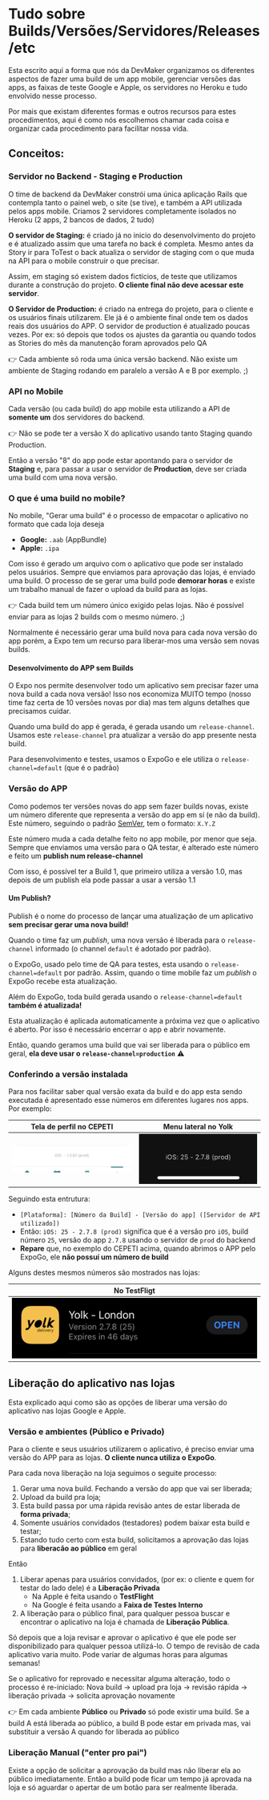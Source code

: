 # Tudo sobre Builds/Versões/Servidores/Releases/etc

Esta escrito aqui a forma que nós da DevMaker organizamos os diferentes aspectos de fazer uma build
de um app mobile, gerenciar versões das apps, as faixas de teste Google e Apple, os servidores no
Heroku e tudo envolvido nesse processo.

Por mais que existam diferentes formas e outros recursos para estes procedimentos, aqui é como nós
escolhemos chamar cada coisa e organizar cada procedimento para facilitar nossa vida.

## Conceitos:

### Servidor no Backend - Staging e Production
O time de backend da DevMaker constrói uma única aplicação Rails que contempla tanto o painel web, o site (se tive), e também a API utilizada pelos apps mobile.
Criamos 2 servidores completamente isolados no Heroku (2 apps, 2 bancos de dados, 2 tudo)

**O servidor de Staging:** é criado já no inicio do desenvolvimento do projeto e é atualizado assim que uma tarefa no back é completa.
Mesmo antes da Story ir para ToTest o back atualiza o servidor de staging com o que muda na API para o mobile construir o que precisar.

Assim, em staging só existem dados fictícios, de teste que utilizamos durante a construção do projeto.
**O cliente final não deve acessar este servidor**.

**O Servidor de Production:** é criado na entrega do projeto, para o cliente e os usuários finais utilizarem.
Ele já é o ambiente final onde tem os dados reais dos usuários do APP. O servidor de production é atualizado poucas vezes.
Por ex: só depois que todos os ajustes da garantia ou quando todos as Stories do mês da manutenção foram aprovados pelo QA

👉  Cada ambiente só roda uma única versão backend. Não existe um ambiente de Staging rodando em paralelo a versão A e B por exemplo. ;)

### API no Mobile
Cada versão (ou cada build) do app mobile esta utilizando a API de **somente um** dos servidores do backend.

👉  Não se pode ter a versão X do aplicativo usando tanto Staging quando Production.

Então a versão "8" do app pode estar apontando para o servidor de **Staging** e, para passar a usar o servidor de **Production**, deve ser criada uma build com uma nova versão.


### O que é uma build no mobile?

No mobile, "Gerar uma build" é o processo de empacotar o aplicativo no formato que cada loja deseja

- **Google:** `.aab` (AppBundle)
- **Apple:** `.ipa`

Com isso é gerado um arquivo com o aplicativo que pode ser instalado pelos usuários.
Sempre que enviamos para aprovação das lojas, é enviado uma build.
O processo de se gerar uma build pode **demorar horas** e existe um trabalho manual de fazer o upload da build para as lojas.

👉  Cada build tem um número único exigido pelas lojas. Não é possível enviar para as lojas 2 builds com o mesmo número. ;)

Normalmente é necessário gerar uma build nova para cada nova versão do app porém, a Expo tem um recurso para liberar-mos uma versão sem novas builds.

#### Desenvolvimento do APP sem Builds

O Expo nos permite desenvolver todo um aplicativo sem precisar fazer uma nova build a cada nova versão!
Isso nos economiza MUITO tempo (nosso time faz certa de 10 versões novas por dia) mas tem alguns detalhes que precisamos cuidar.

Quando uma build do app é gerada, é gerada usando um `release-channel`.
Usamos este `release-channel` pra atualizar a versão do app presente nesta build.

Para desenvolvimento e testes, usamos o ExpoGo e ele utiliza o `release-channel=default` (que é o padrão)

### Versão do APP

Como podemos ter versões novas do app sem fazer builds novas, existe um número diferente que representa a versão do app em sí (e não da build).
Este número, seguindo o padrão [SemVer](https://semver.org), tem o formato: `X.Y.Z`

Este número muda a cada detalhe feito no app mobile, por menor que seja.
Sempre que enviamos uma versão para o QA testar, é alterado este número e feito um **publish num
release-channel**

Com isso, é possível ter a Build 1, que primeiro utiliza a versão 1.0, mas depois de um publish ela
pode passar a usar a versão 1.1


#### Um Publish?

Publish é o nome do processo de lançar uma atualização de um aplicativo **sem precisar gerar uma nova build!**

Quando o time faz um *publish*, uma nova versão é liberada para o `release-channel` informado (o channel `default` é adotado por padrão).

o ExpoGo, usado pelo time de QA para testes, esta usando o `release-channel=default` por padrão.
Assim, quando o time mobile faz um *publish* o ExpoGo recebe esta atualização.

Além do ExpoGo, toda build gerada usando o `release-channel=default` **também é atualizada!**

Esta atualização é aplicada automaticamente a próxima vez que o aplicativo é aberto.
Por isso é necessário encerrar o app e abrir novamente.

Então, quando geramos uma build que vai ser liberada para o público em geral, **ela deve usar o
`release-channel=production`** ⚠️

### Conferindo a versão instalada

Para nos facilitar saber qual versão exata da build e do app esta sendo executada é apresentado esse
números em diferentes lugares nos apps. Por exemplo:

| Tela de perfil no CEPETI | Menu lateral no Yolk |
|--------------------------|----------------------|
| ![](../assets/cepeti_version.jpg) | ![](../assets/yolk_version.png) |

Seguindo esta entrutura:

- `[Plataforma]: [Número da Build] - [Versão do app] ([Servidor de API utilizado])`
- Então: `iOS: 25 - 2.7.8 (prod)` significa que é a versão pro `iOS`, build número `25`, versão do app `2.7.8` usando o servidor de `prod` do backend
- **Repare** que, no exemplo do CEPETI acima, quando abrimos o APP pelo ExpoGo, ele **não possuí um número de build**

Alguns destes mesmos números são mostrados nas lojas:

| No TestFligt |
|--------------------------|
| ![](../assets/yolk_ios_version.png) |


## Liberação do aplicativo nas lojas

Esta explicado aqui como são as opções de liberar uma versão do aplicativo nas lojas Google e Apple.

### Versão e ambientes (Público e Privado)

Para o cliente e seus usuários utilizarem o aplicativo, é preciso enviar uma versão do APP para as
lojas. **O cliente nunca utiliza o ExpoGo**.

Para cada nova liberação na loja seguimos o seguite processo:
1. Gerar uma nova build. Fechando a versão do app que vai ser liberada;
1. Upload da build pra loja;
1. Esta build passa por uma rápida revisão antes de estar liberada de **forma privada**;
1. Somente usuários convidados (testadores) podem baixar esta build e testar;
1. Estando tudo certo com esta build, solicitamos a aprovação das lojas para **liberacão ao público** em geral

Então

1. Liberar apenas para usuários convidados, (por ex: o cliente e quem for testar do lado dele) é a **Liberação Privada**
    - Na Apple é feita usando o **TestFlight**
    - Na Google é feita usando a **Faixa de Testes Interno**
1. A liberação para o público final, para qualquer pessoa buscar e encontrar o aplicativo na loja é chamada de **Liberação Pública**.


Só depois que a loja revisar e aprovar o aplicativo é que ele pode ser disponibilizado para qualquer
pessoa utilizá-lo. O tempo de revisão de cada aplicativo varia muito. Pode variar de algumas horas
para algumas semanas!

Se o aplicativo for reprovado e necessitar alguma alteração, todo o processo é re-iniciado: Nova
build -> upload pra loja -> revisão rápida -> liberação privada -> solicita aprovação novamente

👉  Em cada ambiente **Público** ou **Privado** só pode existir uma build.
Se a build A está liberada ao público, a build B pode estar em privada mas, vai substituir a versão A quando for liberada ao público

### Liberação Manual ("enter pro pai")

Existe a opção de solicitar a aprovação da build mas não liberar ela ao público imediatamente.
Então a build pode ficar um tempo já aprovada na loja e só aguardar o apertar de um botão para ser realmente liberada.



